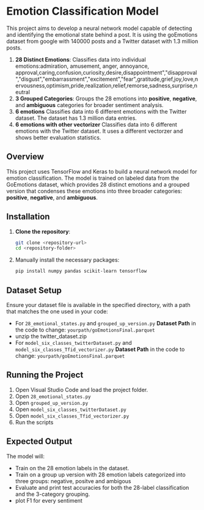 # Emotion Classification Model

This project aims to develop a neural network model capable of detecting and identifying the emotional state behind a post. It is using the goEmotions dataset from google with 140000 posts and a Twitter dataset with 1.3 million posts. 
1. **28 Distinct Emotions**: Classifies data into individual emotions:admiration, amusement, anger, annoyance, approval,caring,confusion,curiosity,desire,disappointment","disapproval","disgust","embarrassment","excitement","fear",gratitude,grief,joy,love,nervousness,optimism,pride,realization,relief,remorse,sadness,surprise,neutral
2. **3 Grouped Categories**: Groups the 28 emotions into **positive**, **negative**, and **ambiguous** categories for broader sentiment analysis.<br>
3. **6 emotions** Classifies data into 6 different emotions with the Twitter dataset. The dataset has 1.3 million data entries.<br>
4. **6 emotions with other vectorizer** Classifies data into 6 different emotions with the Twitter dataset. It uses a different vectorzer and shows better evaluation statistics.


## Overview

This project uses TensorFlow and Keras to build a neural network model for emotion classification.  The model is trained on labeled data from the GoEmotions dataset, which provides 28 distinct emotions and a grouped version that condenses these emotions into three broader categories: **positive**, **negative**, and **ambiguous**.


## Installation

1. **Clone the repository**:

   ```bash
   git clone <repository-url>
   cd <repository-folder>

2. Manually install the necessary packages:

    ```bash
    pip install numpy pandas scikit-learn tensorflow
    ```

## Dataset Setup

Ensure your dataset file is available in the specified directory, with a path that matches the one used in your code:


- For `28_emotional_states.py` and `grouped_up_version.py` **Dataset Path** in the code to change: `yourpath/goEmotionsFinal.parquet`
- unzip the twitter_dataset.zip
- For `model_six_classes_twitterDataset.py` and `model_six_classes_Tfid_vectorizer.py` **Dataset Path** in the code to change: `yourpath/goEmotionsFinal.parquet`


## Running the Project

1. Open Visual Studio Code and load the project folder.
2. Open `28_emotional_states.py`
3. Open `grouped_up_version.py`
4. Open `model_six_classes_twitterDataset.py`
5. Open `model_six_classes_Tfid_vectorizer.py`
6. Run the scripts 

## Expected Output

The model will:
- Train on the 28 emotion labels in the dataset.
- Train on a group up version with 28 emotion labels categorized into three groups: negative, positve and ambigous
- Evaluate and print test accuracies for both the 28-label classification and the 3-category grouping.
- plot F1 for every sentiment
